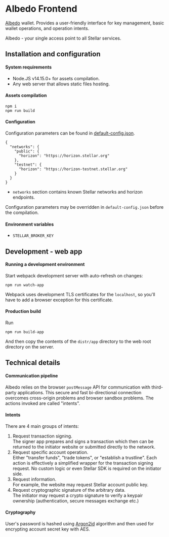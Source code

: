 # Albedo Frontend

[Albedo](../README.MD) wallet.
Provides a user-friendly interface for key management, basic wallet operations, and operation intents.

Albedo - your single access point to all Stellar services.

## Installation and configuration

#### System requirements

- Node.JS v14.15.0+ for assets compilation. 
- Any web server that allows static files hosting.

#### Assets compilation

```
npm i
npm run build
```

#### Configuration

Configuration parameters can be found in [default-config.json](./default-config.json).

```
{
  "networks": {
    "public": {
      "horizon": "https://horizon.stellar.org"
    },
    "testnet": {
      "horizon": "https://horizon-testnet.stellar.org"
    }
  }
}
```

- `networks` section contains known Stellar networks and horizon endpoints.

Configuration parameters may be overridden in `default-config.json` before the
compilation.

#### Environment variables

- `STELLAR_BROKER_KEY`

## Development - web app

#### Running a development environment

Start webpack development server with auto-refresh on changes:

```shell script
npm run watch-app
```

Webpack uses development TLS certificates for the `localhost`, so you'll have to
add a browser exception for this certificate. 

#### Production build

Run

```
npm run build-app
```

And then copy the contents of the `distr/app` directory to the web root
directory on the server.


## Technical details

#### Communication pipeline

Albedo relies on the browser `postMessage` API for communication with
third-party applications. This secure and fast bi-directional connection
overcomes cross-origin problems and browser sandbox problems. The actions
invoked are called "intents".

#### Intents

There are 4 main groups of intents:

1. Request transaction signing.  
The signer app prepares and signs a transaction which then can be returned to
the initiator website or submitted directly to the network.
2. Request specific account operation.  
Either "transfer funds", "trade tokens", or "establish a trustline".
Each action is effectively a simplified wrapper for the transaction signing
request. No custom logic or even Stellar SDK is required on the initiator side.
3. Request information.  
For example, the website may request Stellar account public key.
4. Request cryptographic signature of the arbitrary data.  
The initiator may request a crypto signature to verify a keypair ownership
(authentication, secure messages exchange etc.)

#### Cryptography

User's password is hashed using [Argon2id](https://en.wikipedia.org/wiki/Argon2)
algorithm and then used for encrypting account secret key with AES.
